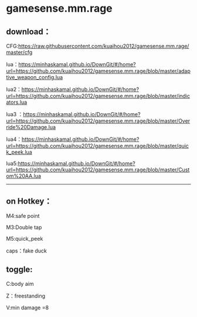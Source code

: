 # gamesense.mm.rage

download：
---

CFG:https://raw.githubusercontent.com/kuaihou2012/gamesense.mm.rage/master/cfg

lua：https://minhaskamal.github.io/DownGit/#/home?url=https://github.com/kuaihou2012/gamesense.mm.rage/blob/master/adaptive_weapon_config.lua

lua2：https://minhaskamal.github.io/DownGit/#/home?url=https://github.com/kuaihou2012/gamesense.mm.rage/blob/master/indicators.lua

lua3 ：https://minhaskamal.github.io/DownGit/#/home?url=https://github.com/kuaihou2012/gamesense.mm.rage/blob/master/Override%20Damage.lua

lua4：https://minhaskamal.github.io/DownGit/#/home?url=https://github.com/kuaihou2012/gamesense.mm.rage/blob/master/quick_peek.lua

lua5:https://minhaskamal.github.io/DownGit/#/home?url=https://github.com/kuaihou2012/gamesense.mm.rage/blob/master/Custom%20AA.lua

-------------------------------------------------------------------------------------------

on Hotkey：
---
M4:safe point

M3:Double tap

M5:quick_peek

caps：fake duck

toggle:
---
C:body aim

Z：freestanding

V:min damage =8
